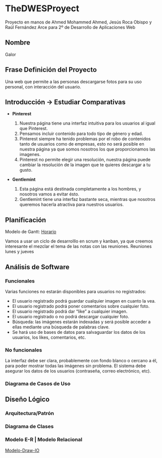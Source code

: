 # TheDWESProyect
Proyecto en manos de Ahmed Mohammed Ahmed, Jesús Roca Obispo y Raúl Fernández Arce para 2º de Desarrollo de Aplicaciones Web

## Nombre
Galor

## Frase Definición del Proyecto
Una web que permite a las personas descargarse fotos para su uso personal, con interacción del usuario.

## Introducción -> Estudiar Comparativas
- **Pinterest**
    1. Nuestra página tiene una interfaz intuitiva para los usuarios al igual que Pinterest.
    2. Pensamos incluir contenido para todo tipo de género y edad.
    3. Pinterest siempre ha tenido problemas por el robo de contenidos tanto de usuarios como de empresas, esto no será posible en nuestra página ya que somos nosotros los que proporcionamos las imagenes.
    4. Pinterest no permite elegir una resolución, nuestra página puede cambiar la resolución de la imagen que te quieres descargar a tu gusto.

- **Gentlemint**
    1. Esta página está destinada completamente a los hombres, y nosotros vamos a evitar ésto.
    2. Gentlemint tiene una interfaz bastante seca, mientras que nosotros queremos hacerla atractiva para nuestros usuarios.

## Planificación
Modelo de Gantt: [Horario](https://raulfa01.monday.com/boards/2287268298/views/50337450)

Vamos a usar un ciclo de desarrolllo en scrum y kanban, ya que creemos interesante el mezclar el tema de las notas con las reuniones.
Reuniones lunes y jueves

## Análisis de Software
### Funcionales
Varias funciones no estarán disponibles para usuarios no registrados:

- El usuario registrado podrá guardar cualquier imagen en cuanto la vea.
- El usuario registrado podrá poner comentarios sobre cualquier foto.
- El usuario registrado podrá dar “like” a cualquier imagen.
- El usuario registrado o no podrá descargar cualquier foto.
- Búsqueda: las imágenes estarán indexadas y será posible acceder a ellas mediante una búsqueda de palabras clave.
- Se hará uso de bases de datos para salvaguardar los datos de los usuarios, los likes, comentarios, etc.
### No funcionales
La interfaz debe ser clara, probablemente con fondo blanco o cercano a él, para poder mostrar todas las imágenes sin problema.
El sistema debe asegurar los datos de los usuarios (contraseña, correo electrónico, etc).

### Diagrama de Casos de Uso

## Diseño Lógico

### Arquitectura/Patrón

### Diagrama de Clases

### Modelo E-R | Modelo Relacional
[Modelo-Draw-IO](https://app.diagrams.net/#HNeiroh%2FTheDWESProyect%2Fmain%2FGalorER)
